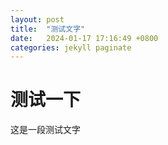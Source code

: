 ```yaml
---
layout: post
title:  "测试文字"
date:   2024-01-17 17:16:49 +0800
categories: jekyll paginate
---
```

# 测试一下
这是一段测试文字
